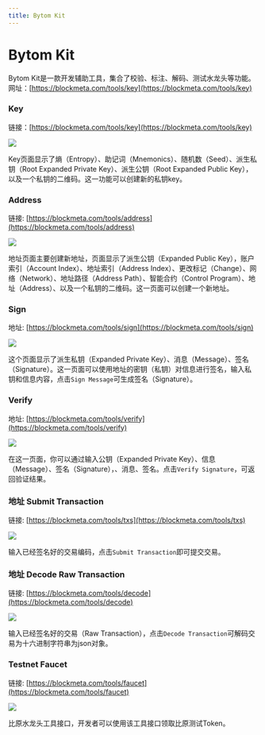 ```yaml
---
title: Bytom Kit
---
```


# Bytom Kit


Bytom Kit是一款开发辅助工具，集合了校验、标注、解码、测试水龙头等功能。
网址：[https://blockmeta.com/tools/key](https://blockmeta.com/tools/key)

### Key

链接：[https://blockmeta.com/tools/key](https://blockmeta.com/tools/key)

![](https://cdn.8btc.com/wp-content/uploads/2019/08/201908260212144273.png)

Key页面显示了熵（Entropy）、助记词（Mnemonics）、随机数（Seed）、派生私钥（Root Expanded Private Key）、派生公钥（Root Expanded Public Key），以及一个私钥的二维码。这一功能可以创建新的私钥key。

### Address

链接: [https://blockmeta.com/tools/address](https://blockmeta.com/tools/address)

![](https://cdn.8btc.com/wp-content/uploads/2019/08/201908260212516962.png)

地址页面主要创建新地址，页面显示了派生公钥（Expanded Public Key），账户索引（Account Index）、地址索引（Address Index）、更改标记（Change）、网络（Network）、地址路径（Address Path）、智能合约（Control Program）、地址（Address）、以及一个私钥的二维码。这一页面可以创建一个新地址。

### Sign

地址: [https://blockmeta.com/tools/sign](https://blockmeta.com/tools/sign)

![](https://cdn.8btc.com/wp-content/uploads/2019/08/201908260213185799.png)

这个页面显示了派生私钥（Expanded Private Key）、消息（Message）、签名（Signature）。这一页面可以使用地址的密钥（私钥）对信息进行签名，输入私钥和信息内容，点击`Sign Message`可生成签名（Signature）。

### Verify

地址: [https://blockmeta.com/tools/verify](https://blockmeta.com/tools/verify)

![](https://cdn.8btc.com/wp-content/uploads/2019/08/201908260213459460.png)

在这一页面，你可以通过输入公钥（Expanded Private Key）、信息（Message）、签名（Signature），、消息、签名。点击`Verify Signature`，可返回验证结果。

### 地址 Submit Transaction

链接: [https://blockmeta.com/tools/txs](https://blockmeta.com/tools/txs)

![](https://cdn.8btc.com/wp-content/uploads/2019/08/201908260214132041.png)

输入已经签名好的交易编码，点击`Submit Transaction`即可提交交易。

### 地址 Decode Raw Transaction

链接: [https://blockmeta.com/tools/decode](https://blockmeta.com/tools/decode)

![](https://cdn.8btc.com/wp-content/uploads/2019/08/201908260214425664.png)

输入已经签名好的交易（Raw Transaction），点击`Decode Transaction`可解码交易为十六进制字符串为json对象。

### Testnet Faucet

链接: [https://blockmeta.com/tools/faucet](https://blockmeta.com/tools/faucet)

![](https://cdn.8btc.com/wp-content/uploads/2019/08/201908260215038025.png)

比原水龙头工具接口，开发者可以使用该工具接口领取比原测试Token。

